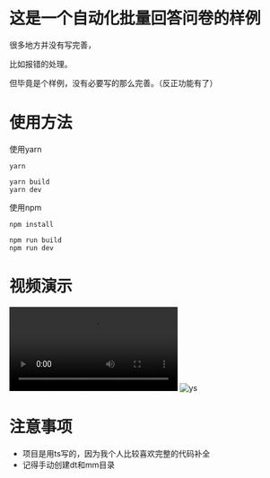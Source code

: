 # 这是一个自动化批量回答问卷的样例
很多地方并没有写完善，

比如报错的处理。

但毕竟是个样例，没有必要写的那么完善。（反正功能有了）

# 使用方法
使用yarn
```shell
yarn

yarn build
yarn dev
```

使用npm
```shell
npm install

npm run build
npm run dev
```

# 视频演示
![ys](演示.webm)
![ys](演示.gif)

# 注意事项
- 项目是用ts写的，因为我个人比较喜欢完整的代码补全
- 记得手动创建dt和mm目录